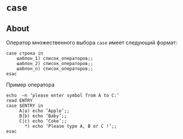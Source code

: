 # `case`

## About

Оператор множественного выбора `case` имеет следующий формат:

```shell
case строка in
    шаблон_1) список_операторов;;
    шаблон_2) список_операторов;;
    шаблон_n) список_операторов;;
esac
```

Пример оператора

```shell
echo  –n ‘please enter symbol from A to C:‘
read ENTRY
case $ENTRY in
     A|a) echo ‘Apple’;;
     B|b) echo ‘Baby’;;
     C|c) echo ‘Coke’;;
       *) echo ‘Please type A, B or C !’;;
esac
```

